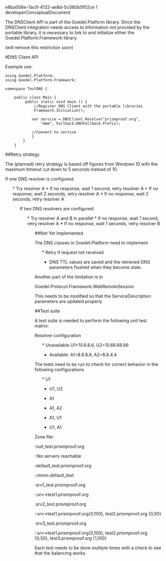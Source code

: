 ﻿<id>e6ba006e-7ac9-4132-ae8d-5c080b5f02ce
<version>1
<contenttype>developerConceptualDocument

The DNSClient API is part of the Goedel.Platform library. Since the DNSClient integration
needs access to information not provided by the portable library, it is necessary to
link to and initialize either the Goedel.Platform.Framework library.

(will remove this restriction soon)

#DNS Client API

Example use:

~~~~
using Goedel.Platform;
using Goedel.Platform.Framework;

namespace TestDNS {

    public class Main {
         public static void main () {
             //Register DNS Client with the portable libraries            
             Framework.Initialize();  
            
            var service = DNSClient.Resolve("prismproof.org", 
                "mmm", Fallback:DNSFallback.Prefix);

            //Connect to service
            }
        }
    }
~~~~

##Retry strategy

The (planned) retry strategy is based off figures from Windows 10 with the maximum timeout
cut down to 5 seconds instead of 10.

If one DNS resolver is configured:

<ul>
* Try resolver A
* If no response, wait 1 second, retry resolver A
* If no response, wait 2 seconds, retry resolver A
* If no response, wait 2 seconds, retry resolver A
<ul>

If two DNS resolvers are configured:

<ul>
* Try resolver A and B in parallel
* If no response, wait 1 second, retry resolver A
* If no response, wait 1 seconds, retry resolver B
<ul>

##Not Yet Implemented


The DNS classes in Goedel.Platform need to implement

<ul>
* Retry if request not received

* DNS TTL values are saved and the retrieved DNS parameters flushed
when they become stale.
</ul>

Another part of the limitation is in 

Goedel.Protocol.Framework.WebRemoteSession

This needs to be modified so that the ServiceDescription parameters are 
updated properly

##Test suite

A test suite is needed to perform the following unit test matrix:

Resolver configuration

<ul>
* Unavailable U1=10.6.6.6, U2=10.66.66.66

* Available: A1=8.8.8.8, A2=8.8.4.4
</ul>

The tests need to be run to check for correct behavior in the following 
configurations

<ul>
* U1

* U1, U2

* A1

* A1, A2

* A1, U1

* U1, A1
</ul>


Zone file:


<dl>
:null_test.prismproof.org

::No servers reachable

:default_test.prismproof.org

::mmm.default_test

:srv1_test.prismproof.org

::srv->test1.prismproof.org

:srv2_test.prismproof.org

::srv->test1.prismproof.org{0,100}, test2.prismproof.org {0,50}

:srv3_test.prismproof.org

::srv->test1.prismproof.org{0,100}, test2.prismproof.org {0,50}, test3.prismproof.org {1,100}
</dl>

Each test needs to be done multiple times with a check to see that the balancing works.
